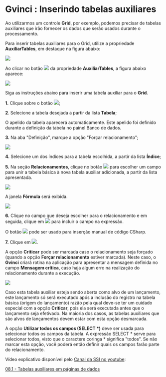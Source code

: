 # Gvinci : Inserindo tabelas auxiliares

Ao utilizarmos um controle **Grid**, por exemplo, podemos precisar de tabelas auxiliares que irão fornecer os dados que serão usados durante o processamento.

Para inserir tabelas auxiliares para o Grid, utilize a propriedade **AuxiliarTables**, em destaque na figura abaixo:

![](http://www.gvinci.com.br/manual/auxiliartbgv5.zoom73.png)

Ao clicar no botão ![](http://www.gvinci.com.br/manual/extensor-botao.png) da propriedade **AuxiliarTables**, a figura abaixo aparece:

![](http://www.gvinci.com.br/manual/auxiliartb2gv5.zoom81.png)

Siga as instruções abaixo para inserir uma tabela auxiliar para o **Grid**.

**1.** Clique sobre o botão ![](http://www.gvinci.com.br/manual/adicion1gv5.png);

**2**. Selecione a tabela desejada a partir da lista **Tabela**;

O apelido da tabela aparecerá automaticamente. Este apelido foi definido durante a definição da tabela no painel Banco de dados.

**3.** Na aba "Definição", marque a opção "Forçar relacionamento";

![](http://www.gvinci.com.br/manual/forcarelacionamento.png)

**4.** Selecione um dos índices para a tabela escolhida, a partir da lista **Índice**;

**5.** Na seção **Relacionamentos**, clique no botão ![](http://www.gvinci.com.br/manual/adicionar.png) para escolher um campo para unir a tabela básica à nova tabela auxiliar adicionada, a partir da lista apresentada.

![](http://www.gvinci.com.br/manual/relacionartabelasaux.png)

A janela **Fórmula** será exibida.

![](http://www.gvinci.com.br/manual/tbclientes-tbprod.png)

**6.** Clique no campo que deseja escolher para o relacionamento e em seguida, clique em ![](http://www.gvinci.com.br/manual/adicionar.png) para incluir o campo na expressão.

O botão ![](http://www.gvinci.com.br/manual/code-bt.png) pode ser usado para inserção manual de código CSharp.

**7.** Clique em ![](http://www.gvinci.com.br/manual/ok-bt-2.jpg).

A opção **Criticar** pode ser marcada caso o relacionamento seja forçado \(quando a opção **Forçar relacionamento** estiver marcada\). Neste caso, o **Gvinci** criará rotina na aplicação para apresentar a mensagem definida no campo **Mensagem crítica**, caso haja algum erro na realização do relacionamento durante a execução.

![](http://www.gvinci.com.br/manual/criticargv.png)

Caso esta tabela auxiliar esteja sendo aberta como alvo de um lançamento, este lançamento só será executado após a inclusão do registro na tabela básica \(origem do lançamento\) razão pela qual deve-se ter um cuidado especial com a opção **Criticar**, pois ela será executada antes que o lançamento seja efetivado. Na maioria dos casos, as tabelas auxiliares que são alvos de lançamentos devem estar com esta opção desmarcada.

A opção **Utilizar todos os campos \(SELECT \*\)** deve ser usada para selecionar todos os campos da tabela. A expressão SELECT \* serve para selecionar todos, visto que o caractere coringa \* significa "todos". Se não marcar esta opção, você poderá então definir quais os campos farão parte do relacionamento.

Vídeo explicativo disponível pelo [Canal da SSI no youtube](https://www.youtube.com/user/SSITecnologia):

[08.1 - Tabelas auxiliares em páginas de dados](https://www.youtube.com/watch?v=agG4k3aG6dY)

